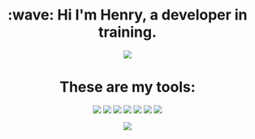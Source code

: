 <h1 align="center">:wave: Hi I'm Henry, a developer in training.</h1> 

<p align="center">
 <img src="https://media.giphy.com/media/E77YW2DDl3cMo/giphy.gif">
</p>

<h1 align="center">These are my tools:</h2>
<p align="center">
<img src="https://img.shields.io/badge/JavaScript-green">
 
 <img src="https://img.shields.io/badge/Ruby-red">
 
<img src="https://img.shields.io/badge/HTML-orange">

<img src="https://img.shields.io/badge/CSS-9cf">

<img src="https://img.shields.io/badge/React-blue">

<img src="https://img.shields.io/badge/MongoDB-success">

<img src="https://img.shields.io/badge/Node-green">
</p>
<p align="center">
<a align="center" href="https://github.com/anuraghazra/github-readme-stats">
  <img align="center" src="https://github-readme-stats.vercel.app/api?username=henry-cook&hide=stars,contribs&theme=dark&show_icons=true" />
</a>
</p>
